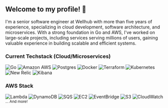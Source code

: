 ## Welcome to my profile! 👋

I'm a senior software engineer at Wellhub with more than five years of experience, specializing in cloud development, software architecture, and microservices. With a strong foundation in Go and AWS, I've worked on large-scale projects, including services serving millions of users, gaining valuable experience in building scalable and efficient systems.

### Current Techstack (Cloud/Microservices)
![Go](https://img.shields.io/badge/-Go-a?logoColor=white&logo=Go&color=00ADD8&style=for-the-badge)
![Amazon AWS](https://img.shields.io/badge/-AWS-a?logoColor=white&logo=amazonwebservices&color=232F3E&style=for-the-badge)
![Postgres](https://img.shields.io/badge/-Postgres-a?logoColor=white&logo=postgresql&color=4169E1&style=for-the-badge)
![Docker](https://img.shields.io/badge/-Docker-a?logoColor=white&logo=Docker&color=2496ED&style=for-the-badge)
![Terraform](https://img.shields.io/badge/-Terraform-a?logoColor=white&logo=Terraform&color=7B42BC&style=for-the-badge)
![Kubernetes](https://img.shields.io/badge/-Kubernetes-a?logoColor=white&logo=Kubernetes&color=3970e4&style=for-the-badge)
![New Relic](https://img.shields.io/badge/-New%20Relic-a?logoColor=white&logo=new-relic&color=008C99&style=for-the-badge)
![Kibana](https://img.shields.io/badge/-Kibana-a?logoColor=white&logo=kibana&color=005571&style=for-the-badge)

### AWS Stack

![Lambda](https://img.shields.io/badge/-AWS%20Lambda-a?logoColor=white&logo=aws-lambda&color=FF9900&style=for-the-badge)
![DynamoDB](https://img.shields.io/badge/-Amazon%20DynamoDB-a?logoColor=white&logo=Amazon-dynamodb&color=4053D6&style=for-the-badge)
![SQS](https://img.shields.io/badge/-AWS%20SQS-a?logoColor=white&logo=amazon-sqs&color=FF4F8B&style=for-the-badge)
![EC2](https://img.shields.io/badge/-Amazon%20EC2-a?logoColor=white&logo=Amazon-ec2&color=FF9900&style=for-the-badge)
![EventBridge](https://img.shields.io/badge/-Amazon%20EventBridge-a?logoColor=white&logo=&color=FF4F8B&style=for-the-badge)
![S3](https://img.shields.io/badge/-Amazon%20S3-a?logoColor=white&logo=amazon-s3&color=569A31&style=for-the-badge)
![CloudWatch](https://img.shields.io/badge/-Amazon%20CloudWatch-a?logoColor=white&logo=amazon-cloudwatch&color=FF4F8B&style=for-the-badge)
<sup>... And more!</sup>


